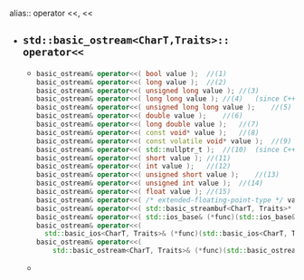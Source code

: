 alias:: operator <<, <<

- ## `std::basic_ostream<CharT,Traits>:: operator<<`
	- ``` cpp
	  basic_ostream& operator<<( bool value );	//(1)	
	  basic_ostream& operator<<( long value );	//(2)	
	  basic_ostream& operator<<( unsigned long value );	//(3)	
	  basic_ostream& operator<<( long long value );	//(4)	(since C++11)
	  basic_ostream& operator<<( unsigned long long value );	//(5)	(since C++11)
	  basic_ostream& operator<<( double value );	//(6)	
	  basic_ostream& operator<<( long double value );	//(7)	
	  basic_ostream& operator<<( const void* value );	//(8)	
	  basic_ostream& operator<<( const volatile void* value );	//(9)	(since C++23)
	  basic_ostream& operator<<( std::nullptr_t );	//(10)	(since C++17)
	  basic_ostream& operator<<( short value );	//(11)	
	  basic_ostream& operator<<( int value );	//(12)	
	  basic_ostream& operator<<( unsigned short value );	//(13)	
	  basic_ostream& operator<<( unsigned int value );	//(14)	
	  basic_ostream& operator<<( float value );	//(15)	
	  basic_ostream& operator<<( /* extended-floating-point-type */ value );	//(16)	(since C++23)
	  basic_ostream& operator<<( std::basic_streambuf<CharT, Traits>* sb );	//(17)	
	  basic_ostream& operator<<( std::ios_base& (*func)(std::ios_base&) );	//(18)	
	  basic_ostream& operator<<(
	  	std::basic_ios<CharT, Traits>& (*func)(std::basic_ios<CharT, Traits>&) );	//(19)	
	  basic_ostream& operator<<(
	      std::basic_ostream<CharT, Traits>& (*func)(std::basic_ostream<CharT, Traits>&) );	//(20)		
	  ```
	-